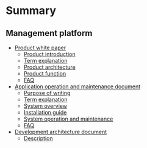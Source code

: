 # Summary

## Management platform

* [Product white paper]()
    * [Product introduction](UserGuide/Introduce.md)
    * [Term explanation](UserGuide/Term.md)
    * [Product architecture](UserGuide/Architecture.md)
    * [Product function](UserGuide/Feature.md)
    * [FAQ](UserGuide/FAQ.md)
* [Application operation and maintenance document]()
    * [Purpose of writing](Operation/Purpose.md)
    * [Term explanation](Operation/Term.md)
    * [System overview](Operation/Overview.md)
    * [Installation guide](Operation/InstallationGuide.md)
    * [System operation and maintenance](Operation/SystemOperation.md)
    * [FAQ](Operation/FAQ.md)
* [Development architecture document]()
    * [Description](Architecture/Description.md)

